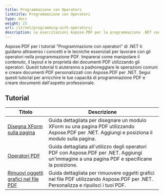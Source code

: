 ```yaml
---
title: Programmazione con Operatori
linktitle: Programmazione con Operatori
type: docs
weight: 23
url: /it/net/programming-with-operators/
description: Le esercitazioni Aspose.PDF per la programmazione .NET con operatori ti insegnano le tecniche essenziali per lavorare con gli operatori nella programmazione PDF.
---
```


Aspose.PDF per i tutorial "Programmazione con operatori" di .NET ti guidano attraverso i concetti e le tecniche essenziali per lavorare con gli operatori nella programmazione PDF. Imparerai come manipolare il contenuto, il layout e le proprietà dei documenti PDF utilizzando gli operatori. Questi tutorial ti aiuteranno a padroneggiare le operazioni comuni e creare documenti PDF personalizzati con Aspose.PDF per .NET. Segui questi tutorial per arricchire le tue capacità di programmazione PDF e creare documenti dall'aspetto professionale.

## Tutorial
| Titolo | Descrizione |
| --- | --- | 
| [Disegna XForm sulla pagina](./draw-xform-on-page/) | Guida dettagliata per disegnare un modulo XForm su una pagina PDF utilizzando Aspose.PDF per .NET. Aggiungi e posiziona il modulo sulla pagina. |  
| [Operatori PDF](./pdf-operators/) | Guida dettagliata all'utilizzo degli operatori PDF con Aspose.PDF per .NET. Aggiungi un'immagine a una pagina PDF e specificane la posizione. |  
| [Rimuovi oggetti grafici nel file PDF](./remove-graphics-objects/) | Guida dettagliata per rimuovere oggetti grafici nel file PDF utilizzando Aspose.PDF per .NET. Personalizza e ripulisci i tuoi PDF. |  